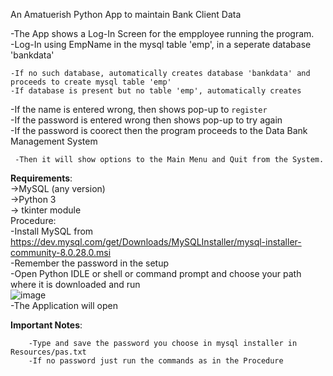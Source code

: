 An Amatuerish Python App to maintain Bank Client Data

-The App shows a Log-In Screen for the empployee running the program.\
-Log-In using EmpName in the mysql table 'emp', in a seperate database 'bankdata'
    
    -If no such database, automatically creates database 'bankdata' and proceeds to create mysql table 'emp'
    -If database is present but no table 'emp', automatically creates
-If the name is entered wrong, then shows pop-up to `register`\
-If the password is entered wrong then shows pop-up to try again\
-If the password is coorect then the program proceeds to the Data Bank Management System
     
     -Then it will show options to the Main Menu and Quit from the System.


**Requirements**:\
  ->MySQL (any version)\
  ->Python 3\
  -> tkinter module\
Procedure:     
   -Install MySQL from https://dev.mysql.com/get/Downloads/MySQLInstaller/mysql-installer-community-8.0.28.0.msi \
   -Remember the password in the setup\
   -Open Python IDLE or shell or command prompt and choose your path where it is downloaded and run\
    ![image](https://user-images.githubusercontent.com/78297271/153719381-990ec37e-e7de-4646-97e6-dfb9d867f0b6.png) \
   -The Application will open
   

**Important Notes**:
        
        -Type and save the password you choose in mysql installer in Resources/pas.txt
        -If no password just run the commands as in the Procedure
        

